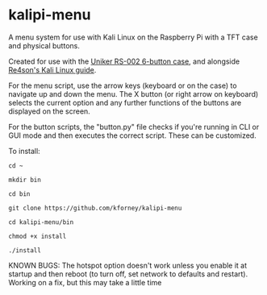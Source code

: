 # kalipi-menu
A menu system for use with Kali Linux on the Raspberry Pi with a TFT case and physical buttons.

Created for use with the [Uniker RS-002 6-button case](https://www.amazon.com/Uniker-Raspberry-Aluminum-Enclosure-Screen/dp/B014JFEU48/), and alongside [Re4son's Kali Linux guide](http://whitedome.com.au/re4son/sticky-fingers-kali-pi/).



For the menu script, use the arrow keys (keyboard or on the case) to navigate up and down the menu. The X button (or right arrow on keyboard) selects the current option and any further functions of the buttons are displayed on the screen.

For the button scripts, the "button.py" file checks if you're running in CLI or GUI mode and then executes the correct script. These can be customized. 




To install:

`cd ~`

`mkdir bin`

`cd bin`

`git clone https://github.com/kforney/kalipi-menu`

`cd kalipi-menu/bin`

`chmod +x install`

`./install`



KNOWN BUGS:
The hotspot option doesn't work unless you enable it at startup and then reboot (to turn off, set network to defaults and restart). Working on a fix, but this may take a little time
